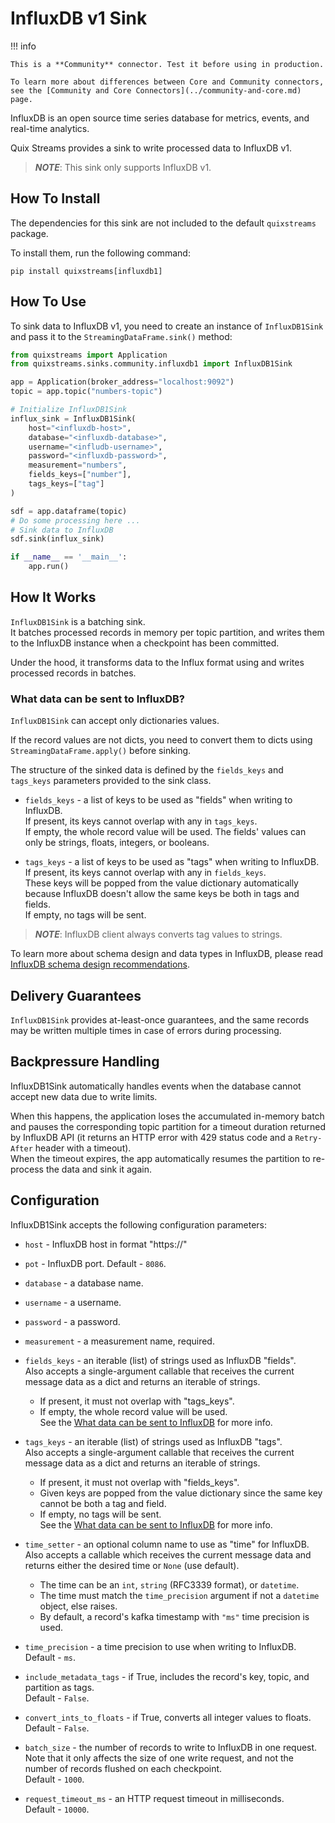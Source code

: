 # InfluxDB v1 Sink

!!! info

    This is a **Community** connector. Test it before using in production.

    To learn more about differences between Core and Community connectors, see the [Community and Core Connectors](../community-and-core.md) page.

InfluxDB is an open source time series database for metrics, events, and real-time analytics.

Quix Streams provides a sink to write processed data to InfluxDB v1.

>***NOTE***: This sink only supports InfluxDB v1. 

## How To Install
The dependencies for this sink are not included to the default `quixstreams` package.

To install them, run the following command:

```commandline
pip install quixstreams[influxdb1]
```

## How To Use

To sink data to InfluxDB v1, you need to create an instance of `InfluxDB1Sink` and pass 
it to the `StreamingDataFrame.sink()` method:

```python
from quixstreams import Application
from quixstreams.sinks.community.influxdb1 import InfluxDB1Sink

app = Application(broker_address="localhost:9092")
topic = app.topic("numbers-topic")

# Initialize InfluxDB1Sink
influx_sink = InfluxDB1Sink(
    host="<influxdb-host>",
    database="<influxdb-database>",
    username="<infludb-username>",
    password="<influxdb-password>",
    measurement="numbers",
    fields_keys=["number"],
    tags_keys=["tag"]
)

sdf = app.dataframe(topic)
# Do some processing here ...
# Sink data to InfluxDB
sdf.sink(influx_sink)

if __name__ == '__main__':
    app.run()
```

## How It Works
`InfluxDB1Sink` is a batching sink.  
It batches processed records in memory per topic partition, and writes them to the InfluxDB instance when a checkpoint has been committed.

Under the hood, it transforms data to the Influx format using  and writes processed records in batches.

### What data can be sent to InfluxDB?

`InfluxDB1Sink` can accept only dictionaries values.

If the record values are not dicts, you need to convert them to dicts using `StreamingDataFrame.apply()` before sinking.

The structure of the sinked data is defined by the `fields_keys` and `tags_keys` parameters provided to the sink class.

- `fields_keys` - a list of keys to be used as "fields" when writing to InfluxDB.  
If present, its keys cannot overlap with any in `tags_keys`.  
If empty, the whole record value will be used.
The fields' values can only be strings, floats, integers, or booleans.

- `tags_keys` - a list of keys to be used as "tags" when writing to InfluxDB.
If present, its keys cannot overlap with any in `fields_keys`.  
These keys will be popped from the value dictionary automatically because InfluxDB doesn't allow the same keys be both in tags and fields.  
If empty, no tags will be sent.
>***NOTE***: InfluxDB client always converts tag values to strings.

To learn more about schema design and data types in InfluxDB, please read [InfluxDB schema design recommendations](https://docs.influxdata.com/influxdb/cloud-serverless/write-data/best-practices/schema-design/).

## Delivery Guarantees
`InfluxDB1Sink` provides at-least-once guarantees, and the same records may be written multiple times in case of errors during processing.  

## Backpressure Handling
InfluxDB1Sink automatically handles events when the database cannot accept new data due to write limits.  

When this happens, the application loses the accumulated in-memory batch and pauses the corresponding topic partition for a timeout duration returned by InfluxDB API (it returns an HTTP error with 429 status code and a `Retry-After` header with a timeout).  
When the timeout expires, the app automatically resumes the partition to re-process the data and sink it again.

## Configuration
InfluxDB1Sink accepts the following configuration parameters:

- `host` - InfluxDB host in format "https://<host>"

- `pot` - InfluxDB port. Default - `8086`.

- `database` - a database name.

- `username` - a username.

- `password` - a password.

- `measurement` - a measurement name, required.
  
- `fields_keys` - an iterable (list) of strings used as InfluxDB "fields".  
  Also accepts a single-argument callable that receives the current message data as a dict and returns an iterable of strings.
  - If present, it must not overlap with "tags_keys".
  - If empty, the whole record value will be used.  
See the [What data can be sent to InfluxDB](#what-data-can-be-sent-to-influxdb) for more info.

- `tags_keys` - an iterable (list) of strings used as InfluxDB "tags".  
  Also accepts a single-argument callable that receives the current message data as a 
  dict and returns an iterable of strings.
  - If present, it must not overlap with "fields_keys".
  - Given keys are popped from the value dictionary since the same key
    cannot be both a tag and field.
  - If empty, no tags will be sent.  
See the [What data can be sent to InfluxDB](#what-data-can-be-sent-to-influxdb) for more info.

- `time_setter` - an optional column name to use as "time" for InfluxDB.  
  Also accepts a callable which receives the current message data and
  returns either the desired time or `None` (use default).  
  - The time can be an `int`, `string` (RFC3339 format), or `datetime`.
  - The time must match the `time_precision` argument if not a `datetime` object, else raises.
  - By default, a record's kafka timestamp with `"ms"` time precision is used.

- `time_precision` - a time precision to use when writing to InfluxDB.  
Default - `ms`.

- `include_metadata_tags` - if True, includes the record's key, topic, and partition as tags.  
Default - `False`.

- `convert_ints_to_floats` - if True, converts all integer values to floats.  
Default - `False`.

- `batch_size` - the number of records to write to InfluxDB in one request.    
Note that it only affects the size of one write request, and not the number of records flushed on each checkpoint.    
Default - `1000`.

- `request_timeout_ms` - an HTTP request timeout in milliseconds.   
Default - `10000`.
